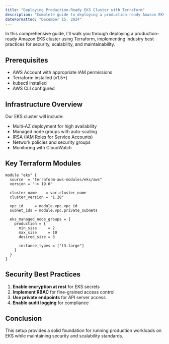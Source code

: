 ```yaml
---
title: "Deploying Production-Ready EKS Cluster with Terraform"
description: "Complete guide to deploying a production-ready Amazon EKS cluster using Terraform with best practices for security and scalability"
dateFormatted: "December 15, 2024"
---
```


In this comprehensive guide, I'll walk you through deploying a production-ready Amazon EKS cluster using Terraform, implementing industry best practices for security, scalability, and maintainability.

## Prerequisites

- AWS Account with appropriate IAM permissions
- Terraform installed (v1.5+)
- kubectl installed
- AWS CLI configured

## Infrastructure Overview

Our EKS cluster will include:
- Multi-AZ deployment for high availability
- Managed node groups with auto-scaling
- IRSA (IAM Roles for Service Accounts)
- Network policies and security groups
- Monitoring with CloudWatch

## Key Terraform Modules

```hcl
module "eks" {
  source  = "terraform-aws-modules/eks/aws"
  version = "~> 19.0"

  cluster_name    = var.cluster_name
  cluster_version = "1.28"

  vpc_id     = module.vpc.vpc_id
  subnet_ids = module.vpc.private_subnets

  eks_managed_node_groups = {
    production = {
      min_size     = 2
      max_size     = 10
      desired_size = 3

      instance_types = ["t3.large"]
    }
  }
}
```

## Security Best Practices

1. **Enable encryption at rest** for EKS secrets
2. **Implement RBAC** for fine-grained access control
3. **Use private endpoints** for API server access
4. **Enable audit logging** for compliance

## Conclusion

This setup provides a solid foundation for running production workloads on EKS while maintaining security and scalability standards.
